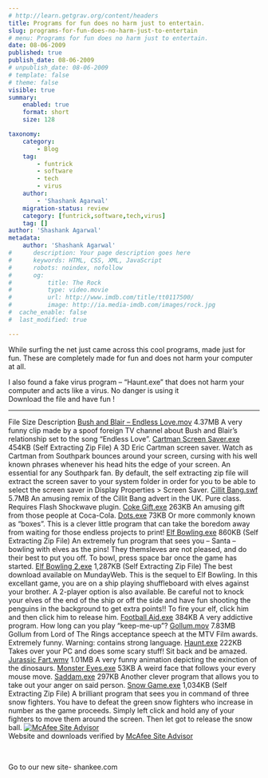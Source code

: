 ```yaml
---
# http://learn.getgrav.org/content/headers
title: Programs for fun does no harm just to entertain.
slug: programs-for-fun-does-no-harm-just-to-entertain
# menu: Programs for fun does no harm just to entertain.
date: 08-06-2009
published: true
publish_date: 08-06-2009
# unpublish_date: 08-06-2009
# template: false
# theme: false
visible: true
summary:
    enabled: true
    format: short
    size: 128

taxonomy:
    category:
        - Blog
    tag:
        - funtrick
        - software
        - tech
        - virus
    author:
        - 'Shashank Agarwal'
    migration-status: review
    category: [funtrick,software,tech,virus]
    tag: []
author: 'Shashank Agarwal'
metadata:
    author: 'Shashank Agarwal'
#      description: Your page description goes here
#      keywords: HTML, CSS, XML, JavaScript
#      robots: noindex, nofollow
#      og:
#          title: The Rock
#          type: video.movie
#          url: http://www.imdb.com/title/tt0117500/
#          image: http://ia.media-imdb.com/images/rock.jpg
#  cache_enable: false
#  last_modified: true

---
```


While surfing the net just came across this cool programs, made just for fun. These are completely made for fun and does not harm your computer at all.

I also found a fake virus program – “Haunt.exe” that does not harm your computer and acts like a virus. No danger is using it  
Download the file and have fun !

****

  File Size Description [Bush and Blair – Endless Love.mov](http://www.mundayweb.com/downloads/Bush_and_Blair_-_Endless_Love.mov) 4.37MB A very funny clip made by a spoof foreign TV channel about Bush and Blair’s relationship set to the song “Endless Love”. [Cartman Screen Saver.exe](http://www.mundayweb.com/downloads/cartmansc.exe) 454KB (Self Extracting Zip File) A 3D Eric Cartman screen saver. Watch as Cartman from Southpark bounces around your screen, cursing with his well known phrases whenever his head hits the edge of your screen. An essential for any Southpark fan. By default, the self extracting zip file will extract the screen saver to your system folder in order for you to be able to select the screen saver in Display Properties > Screen Saver. [Cillit Bang.swf](http://www.mundayweb.com/downloads/cillitbang.php) 5.7MB An amusing remix of the Cillit Bang advert in the UK. Pure class. Requires Flash Shockwave plugin. [Coke Gift.exe](http://www.mundayweb.com/downloads/Coke_Gift.exe) 263KB An amusing gift from those people at Coca-Cola. [Dots.exe](http://www.mundayweb.com/downloads/Dots.exe) 73KB Or more commonly known as “boxes”. This is a clever little program that can take the boredom away from waiting for those endless projects to print! [Elf Bowling.exe](http://www.mundayweb.com/downloads/Elf_Bowling.exe) 860KB (Self Extracting Zip File) An extremely fun program that sees you – Santa – bowling with elves as the pins! They themsleves are not pleased, and do their best to put you off. To bowl, press space bar once the game has started. [Elf Bowling 2.exe](http://www.mundayweb.com/downloads/ElfBowling2.exe) 1,287KB (Self Extracting Zip File) The best download available on MundayWeb. This is the sequel to Elf Bowling. In this excellant game, you are on a ship playing shuffleboard with elves against your brother. A 2-player option is also available. Be careful not to knock your elves of the end of the ship or off the side and have fun shooting the penguins in the background to get extra points!! To fire your elf, click him and then click him to release him. [Football Aid.exe](http://www.mundayweb.com/downloads/FootballAid.exe) 384KB A very addictive program. How long can you play “keep-me-up”? [Gollum.mov](http://www.mundayweb.com/downloads/Gollum.mov) 7.83MB Gollum from Lord of The Rings acceptance speech at the MTV Film awards. Extremely funny. Warning: contains strong language. [Haunt.exe](http://www.mundayweb.com/downloads/Haunt.exe) 222KB Takes over your PC and does some scary stuff! Sit back and be amazed. [Jurassic Fart.wmv](http://www.mundayweb.com/downloads/Jurassic_Fart.wmv) 1.01MB A very funny animation depicting the exinction of the dinosaurs. [Monster Eyes.exe](http://www.mundayweb.com/downloads/Monster_Eyes.exe) 53KB A weird face that follows your every mouse move. [Saddam.exe](http://www.mundayweb.com/downloads/Saddam.exe) 297KB Another clever program that allows you to take out your anger on said person. [Snow Game.exe](http://www.mundayweb.com/downloads/Snow_Game.exe) 1,034KB (Self Extracting Zip File) A brilliant program that sees you in command of three snow fighters. You have to defeat the green snow fighters who increase in number as the game proceeds. Simply left click and hold any of your fighters to move them around the screen. Then let got to release the snow ball. [![McAfee Site Advisor](http://www.mundayweb.com/graphics/mcafee.gif)](http://www.siteadvisor.com/sites/mundayweb.com)  
Website and downloads verified by [McAfee Site Advisor](http://www.siteadvisor.com/sites/mundayweb.com)

[  
](http://rapidshare.com/files/50982791/Haunt.exe)

Go to our new site- shankee.com
